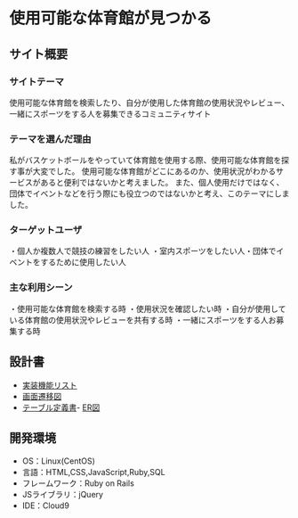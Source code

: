 # 使用可能な体育館が見つかる

## サイト概要
### サイトテーマ
使用可能な体育館を検索したり、自分が使用した体育館の使用状況やレビュー、一緒にスポーツをする人を募集できるコミュニティサイト

### テーマを選んだ理由
私がバスケットボールをやっていて体育館を使用する際、使用可能な体育館を探す事が大変でした。
使用可能な体育館がどこにあるのか、使用状況がわかるサービスがあると便利ではないかと考えました。
また、個人使用だけではなく、団体でイベントなどを行う際にも役立つのではないかと考え、このテーマにしました。

### ターゲットユーザ
・個人か複数人で競技の練習をしたい人
・室内スポーツをしたい人
​・団体でイベントをするために使用したい人

### 主な利用シーン
・使用可能な体育館を検索する時
・使用状況を確認したい時
・自分が使用している体育館の使用状況やレビューを共有する時
・一緒にスポーツをする人お募集する時

## 設計書
- [実装機能リスト](https://docs.google.com/spreadsheets/d/13ezJoI0tCD1GO_hIbY4etqeQ__IQvGoa0Du_DxkZMFI/edit?usp=sharing)
- [画面遷移図](https://app.diagrams.net/#G16zZtStUWL5KsXuecf6QlYvRieLiXe0qB#%7B%22pageId%22%3A%22Nr7q7if0Z8B2Ez5htJ8r%22%7D)
- [テーブル定義書](https://docs.google.com/spreadsheets/d/1cBld76f7cSJ0lQQuJYwicZ10E0iSdfRMU6U4-lsS3BI/edit?usp=sharing)
​- [ER図](https://app.diagrams.net/#G1PToI-c49Aky0x545KAtC61t4qqVE51j0#%7B%22pageId%22%3A%22gpFtd9JR8s_4waPyBCWP%22%7D)
## 開発環境
- OS：Linux(CentOS)
- 言語：HTML,CSS,JavaScript,Ruby,SQL
- フレームワーク：Ruby on Rails
- JSライブラリ：jQuery
- IDE：Cloud9
​
